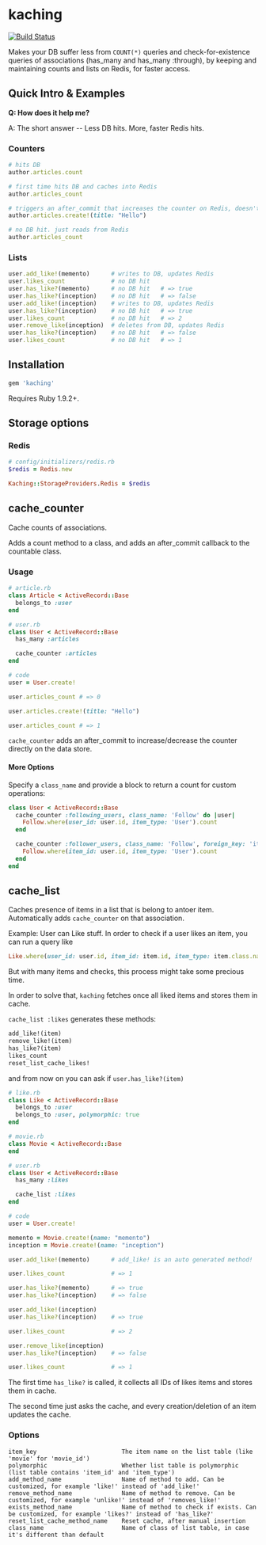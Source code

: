 # kaching

[![Build Status](https://secure.travis-ci.org/elado/kaching.png)](http://travis-ci.org/elado/kaching)

Makes your DB suffer less from `COUNT(*)` queries and check-for-existence queries of associations (has_many and has_many :through), by keeping and maintaining counts and lists on Redis, for faster access.

## Quick Intro & Examples

**Q: How does it help me?**

A: The short answer -- Less DB hits. More, faster Redis hits.

### Counters

```ruby
# hits DB
author.articles.count

# first time hits DB and caches into Redis
author.articles_count

# triggers an after_commit that increases the counter on Redis, doesn't run a count query on the DB
author.articles.create!(title: "Hello")

# no DB hit. just reads from Redis
author.articles_count
```

### Lists

```ruby
user.add_like!(memento)      # writes to DB, updates Redis
user.likes_count             # no DB hit
user.has_like?(memento)      # no DB hit   # => true
user.has_like?(inception)    # no DB hit   # => false
user.add_like!(inception)    # writes to DB, updates Redis
user.has_like?(inception)    # no DB hit   # => true
user.likes_count             # no DB hit   # => 2
user.remove_like(inception)  # deletes from DB, updates Redis
user.has_like?(inception)    # no DB hit   # => false
user.likes_count             # no DB hit   # => 1
```

## Installation

```ruby
gem 'kaching'
```

Requires Ruby 1.9.2+.

## Storage options

### Redis

```ruby
# config/initializers/redis.rb
$redis = Redis.new

Kaching::StorageProviders.Redis = $redis
```

## cache_counter

Cache counts of associations.

Adds a count method to a class, and adds an after_commit callback to the countable class.

### Usage

```ruby
# article.rb
class Article < ActiveRecord::Base
  belongs_to :user
end

# user.rb
class User < ActiveRecord::Base
  has_many :articles

  cache_counter :articles
end

# code
user = User.create!

user.articles_count # => 0

user.articles.create!(title: "Hello")

user.articles_count # => 1
```

`cache_counter` adds an after_commit to increase/decrease the counter directly on the data store.


#### More Options

Specify a `class_name` and provide a block to return a count for custom operations:

```ruby
class User < ActiveRecord::Base
  cache_counter :following_users, class_name: 'Follow' do |user|
    Follow.where(user_id: user.id, item_type: 'User').count
  end

  cache_counter :follower_users, class_name: 'Follow', foreign_key: 'item_id' do |user|
    Follow.where(item_id: user.id, item_type: 'User').count
  end
end
```

## cache_list

Caches presence of items in a list that is belong to antoer item. Automatically adds `cache_counter` on that association.

Example: User can Like stuff. In order to check if a user likes an item, you can run a query like

```ruby
Like.where(user_id: user.id, item_id: item.id, item_type: item.class.name).exists?
```

But with many items and checks, this process might take some precious time.

In order to solve that, `kaching` fetches once all liked items and stores them in cache.

`cache_list :likes` generates these methods:

```ruby
add_like!(item)
remove_like!(item)
has_like?(item)              
likes_count              
reset_list_cache_likes!
```

 and from now on you can ask if `user.has_like?(item)`

```ruby
# like.rb
class Like < ActiveRecord::Base
  belongs_to :user
  belongs_to :user, polymorphic: true
end

# movie.rb
class Movie < ActiveRecord::Base
end

# user.rb
class User < ActiveRecord::Base
  has_many :likes

  cache_list :likes
end

# code
user = User.create!

memento = Movie.create!(name: "memento")
inception = Movie.create!(name: "inception")

user.add_like!(memento)      # add_like! is an auto generated method!

user.likes_count             # => 1

user.has_like?(memento)      # => true
user.has_like?(inception)    # => false

user.add_like!(inception)
user.has_like?(inception)    # => true

user.likes_count             # => 2

user.remove_like(inception)
user.has_like?(inception)    # => false

user.likes_count             # => 1
```

The first time `has_like?` is called, it collects all IDs of likes items and stores them in cache.

The second time just asks the cache, and every creation/deletion of an item updates the cache.


### Options


```
item_key						The item name on the list table (like 'movie' for 'movie_id')
polymorphic						Whether list table is polymorphic (list table contains 'item_id' and 'item_type')
add_method_name					Name of method to add. Can be customized, for example 'like!' instead of 'add_like!'
remove_method_name				Name of method to remove. Can be customized, for example 'unlike!' instead of 'removes_like!'
exists_method_name				Name of method to check if exists. Can be customized, for example 'likes?' instead of 'has_like?'
reset_list_cache_method_name	Reset cache, after manual insertion
class_name						Name of class of list table, in case it's different than default
```
